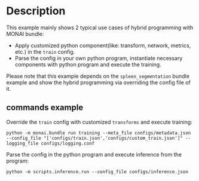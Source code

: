 # Description
This example mainly shows 2 typical use cases of hybrid programming with MONAI bundle:
- Apply customized python component(like: transform, network, metrics, etc.) in the `train` config.
- Parse the config in your own python program, instantiate necessary components with python program and execute the training.

Please note that this example depends on the `spleen_segmentation` bundle example and show the hybrid programming via overriding the config file of it.

## commands example
Override the `train` config with customized `transforms` and execute training:

```
python -m monai.bundle run training --meta_file configs/metadata.json --config_file "['configs/train.json','configs/custom_train.json']" --logging_file configs/logging.conf
```

Parse the config in the python program and execute inference from the program:

```
python -m scripts.inference.run --config_file configs/inference.json
```
